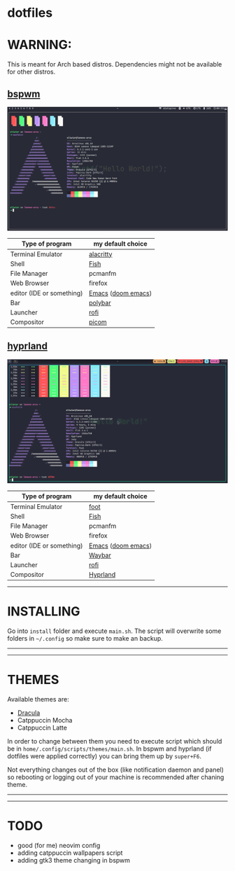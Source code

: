 # dotfiles
# WARNING:
This is meant for Arch based distros. Dependencies might not be available for other distros.

## [bspwm](https://github.com/baskerville/bspwm)
![screenshot](screenshot-bspwm.png)

Type of program | my default choice
------- | --------
Terminal Emulator | [alacritty](https://github.com/alacritty/alacritty)
Shell | [Fish](https://github.com/fish-shell/fish-shell)
File Manager | pcmanfm
Web Browser | firefox
editor (IDE or something) | [Emacs](https://www.gnu.org/software/emacs/) ([doom emacs](https://github.com/doomemacs/doomemacs))
Bar | [polybar](https://github.com/polybar/polybar)
Launcher | [rofi](https://github.com/davatorium/rofi)
Compositor | [picom](https://github.com/yshui/picom)

## [hyprland](https://github.com//hyprwm/hyprland)
![screenshot](screenshot-hypr.png)

Type of program | my default choice
------- | --------
Terminal Emulator | [foot](https://codeberg.org/dnkl/foot)
Shell | [Fish](https://github.com/fish-shell/fish-shell)
File Manager | pcmanfm
Web Browser | firefox
editor (IDE or something) | [Emacs](https://www.gnu.org/software/emacs/) ([doom emacs](https://github.com/doomemacs/doomemacs))
Bar | [Waybar](https://github.com/Alexays/Waybar)
Launcher | [rofi](https://github.com/davatorium/rofi)
Compositor | [Hyprland](https://github.com/hyprwm/Hyprland)

---

# INSTALLING
Go into `install` folder and execute `main.sh`. The script will overwrite some folders in `~/.config` so make sure to make an backup.

---
---

# THEMES
Available themes are:
- [Dracula](https://draculatheme.com)
- Catppuccin Mocha
- Catppuccin Latte

In order to change between them you need to execute script which should be in `home/.config/scripts/themes/main.sh`.
In bspwm and hyprland (if dotfiles were applied correctly) you can bring them up by `super+F6`.

Not everything changes out of the box (like notification daemon and panel) so rebooting or logging out of your machine is recommended after chaning theme.

---
---
# TODO
- good (for me) neovim config
- adding catppuccin wallpapers script
- adding gtk3 theme changing in bspwm
